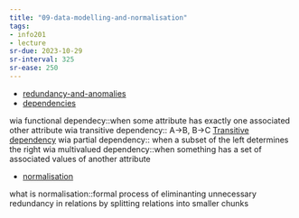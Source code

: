 ```yaml
---
title: "09-data-modelling-and-normalisation"
tags: 
- info201 
- lecture
sr-due: 2023-10-29
sr-interval: 325
sr-ease: 250
---
```


- [redundancy-and-anomalies](notes/redundancy-and-anomalies.md)
- [dependencies](notes/dependencies.md)

wia functional dependecy::when some attribute has exactly one associated other attribute 
wia transitive dependency:: A→B, B→C [Transitive dependency](notes/dependencies.md#Transitive%20dependency) <!--SR:!2022-5-521,3,250-->
wia partial dependency:: when a subset of the left determines the right<!--SR:!2022-5-521,3,250-->
wia multivalued dependency::when something has a set of associated values of another attribute 

- [normalisation](notes/normalisation.md)

what is normalisation::formal process of eliminanting unnecessary redundancy in relations by splitting relations into smaller chunks